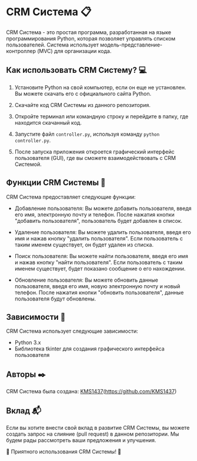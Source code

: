 # CRM Система 📋

CRM Система - это простая программа, разработанная на языке программирования Python, которая позволяет управлять списком пользователей. Система использует модель-представление-контроллер (MVC) для организации кода.

## Как использовать CRM Систему? 💻

1. Установите Python на свой компьютер, если он еще не установлен. Вы можете скачать его с официального сайта Python.

2. Скачайте код CRM Системы из данного репозитория.

3. Откройте терминал или командную строку и перейдите в папку, где находится скачанный код.

4. Запустите файл `controller.py`, используя команду `python controller.py`.

5. После запуска приложения откроется графический интерфейс пользователя (GUI), где вы сможете взаимодействовать с CRM Системой.

## Функции CRM Системы 📌

CRM Система предоставляет следующие функции:

- Добавление пользователя: Вы можете добавить пользователя, введя его имя, электронную почту и телефон. После нажатия кнопки "добавить пользователя", пользователь будет добавлен в список.

- Удаление пользователя: Вы можете удалить пользователя, введя его имя и нажав кнопку "удалить пользователя". Если пользователь с таким именем существует, он будет удален из списка.

- Поиск пользователя: Вы можете найти пользователя, введя его имя и нажав кнопку "найти пользователя". Если пользователь с таким именем существует, будет показано сообщение о его нахождении.

- Обновление пользователя: Вы можете обновить данные пользователя, введя его имя, новую электронную почту и новый телефон. После нажатия кнопки "обновить пользователя", данные пользователя будут обновлены.

## Зависимости 📄

CRM Система использует следующие зависимости:

- Python 3.x
- Библиотека tkinter для создания графического интерфейса пользователя

## Авторы ✒️

CRM Система была создана:
[KMS1437]([github.com/KMS1437](https://github.com/KMS1437)])(https://github.com/KMS1437)

## Вклад 📬

Если вы хотите внести свой вклад в развитие CRM Системы, вы можете создать запрос на слияние (pull request) в данном репозитории. Мы будем рады рассмотреть ваши предложения и улучшения.

🚀 Приятного использования CRM Системы! 🚀
